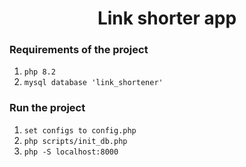 # <center>Link shorter app</center>### Requirements of the project1. `php 8.2`2. `mysql database 'link_shortener'`### Run the project1. `set configs to config.php`2. `php scripts/init_db.php`3. `php -S localhost:8000`